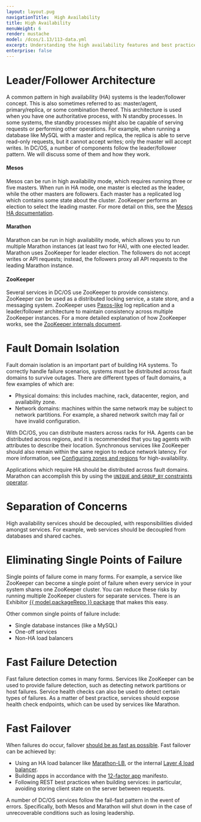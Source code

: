 ```yaml
---
layout: layout.pug
navigationTitle:  High Availability
title: High Availability
menuWeight: 6
render: mustache
model: /dcos/1.13/113-data.yml
excerpt: Understanding the high availability features and best practices in DC/OS
enterprise: false
---
```



# Leader/Follower Architecture

A common pattern in high availability (HA) systems is the leader/follower concept. This is also sometimes referred to as: master/agent, primary/replica, or some combination thereof. This architecture is used when you have one authoritative process, with N standby processes. In some systems, the standby processes might also be capable of serving requests or performing other operations. For example, when running a database like MySQL with a master and replica, the replica is able to serve read-only requests, but it cannot accept writes; only the master will accept writes. In DC/OS, a number of components follow the leader/follower pattern. We will discuss some of them  and how they work.

#### Mesos

Mesos can be run in high availability mode, which requires running three or five masters. When run in HA mode, one master is elected as the leader, while the other masters are followers. Each master has a replicated log which contains some state about the cluster. ZooKeeper performs an election to select the leading master. For more detail on this, see the [Mesos HA documentation](https://mesos.apache.org/documentation/latest/high-availability/).

#### Marathon

Marathon can be run in high availability mode, which allows you to run multiple Marathon instances (at least two for HA), with one elected leader. Marathon uses ZooKeeper for leader election. The followers do not accept writes or API requests; instead, the followers proxy all API requests to the leading Marathon instance.

#### ZooKeeper

Several services in DC/OS use ZooKeeper to provide consistency. ZooKeeper can be used as a distributed locking service, a state store, and a messaging system. ZooKeeper uses [Paxos-like](https://en.wikipedia.org/wiki/Paxos_(computer_science)) log replication and a leader/follower architecture to maintain consistency across multiple ZooKeeper instances. For a more detailed explanation of how ZooKeeper works, see the [ZooKeeper internals document](https://zookeeper.apache.org/doc/r3.4.8/zookeeperInternals.html).

# Fault Domain Isolation
Fault domain isolation is an important part of building HA systems. To correctly handle failure scenarios, systems must be distributed across fault domains to survive outages. There are different types of fault domains, a few examples of which are:

-  Physical domains: this includes machine, rack, datacenter, region, and availability zone.
-  Network domains: machines within the same network may be subject to network partitions. For example, a shared network switch may fail or have invalid configuration.

With DC/OS, you can distribute masters across racks for HA. Agents can be distributed across regions, and it is recommended that you tag agents with attributes to describe their location. Synchronous services like ZooKeeper should also remain within the same region to reduce network latency. For more information, see [Configuring zones and regions](/1.13/installing/production/advanced-configuration/configuring-zones-regions/) for high-availability.

Applications which require HA should be distributed across fault domains. Marathon can  accomplish this by using the [`UNIQUE`  and `GROUP_BY` constraints operator](https://mesosphere.github.io/marathon/docs/constraints.html).

# Separation of Concerns

High availability services should be decoupled, with responsibilities divided amongst services. For example, web services should be decoupled from databases and shared caches.

# Eliminating Single Points of Failure

Single points of failure come in many forms. For example, a service like ZooKeeper can become a single point of failure when every service in your system shares one ZooKeeper cluster. You can reduce these risks by running multiple ZooKeeper clusters for separate services. There is an Exhibitor [{{ model.packageRepo }} package](https://github.com/mesosphere/exhibitor-dcos) that makes this easy.

Other common single points of failure include:

- Single database instances (like a MySQL)
- One-off services
- Non-HA load balancers

# Fast Failure Detection

Fast failure detection comes in many forms. Services like ZooKeeper can be used to provide failure detection, such as detecting network partitions or host failures. Service health checks can also be used to detect certain types of failures. As a matter of best practice, services should expose health check endpoints, which can be used by services like Marathon.

# Fast Failover

When failures do occur, failover [should be as fast as possible](https://en.wikipedia.org/wiki/Fail-fast). Fast failover can be achieved by:

 * Using an HA load balancer like [Marathon-LB](/services/marathon-lb/1.13/), or the internal [Layer 4 load balancer](/1.13/networking/load-balancing-vips/).
 * Building apps in accordance with the [12-factor app](http://12factor.net/) manifesto.
 * Following REST best practices when building services: in particular, avoiding storing client state on the server between requests.

A number of DC/OS services follow the fail-fast pattern in the event of errors. Specifically, both Mesos and Marathon will shut down in the case of unrecoverable conditions such as losing leadership.
